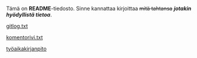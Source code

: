 Tämä on **README**-tiedosto. Sinne kannattaa kirjoittaa ~~mitä tahtansa~~ ***jotakin hyödyllistä tietoa***.

[gitlog.txt](https://github.com/sebastian-lehto/ot-harjoitustyo/blob/master/laskarit/viikko1/gitlog.txt)


[komentorivi.txt](https://github.com/sebastian-lehto/ot-harjoitustyo/blob/master/laskarit/viikko1/komentorivi.txt)


[työaikakirjanpito](https://github.com/sebastian-lehto/ot-harjoitustyo/blob/master/dokumentaatio/tuntikirjanpito.md)
